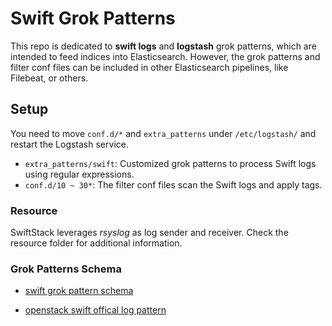 # Swift Grok Patterns

This repo is dedicated to **swift logs** and **logstash** grok patterns, which are intended to feed indices into Elasticsearch.
However, the grok patterns and filter conf files can be included in other Elasticsearch pipelines, like Filebeat, or others.

## Setup

You need to move `conf.d/*` and `extra_patterns` under `/etc/logstash/` and restart the Logstash service.

 * `extra_patterns/swift`: Customized grok patterns to process Swift logs using regular expressions.
 * `conf.d/10 ~ 30*`: The filter conf files scan the Swift logs and apply tags.

### Resource

SwiftStack leverages *rsyslog* as log sender and receiver. Check the resource folder for additional information.

### Grok Patterns Schema
 * [swift grok pattern schema](https://docs.google.com/spreadsheets/d/e/2PACX-1vTjsN4XBtxXJfbFPVvmxgz3yHlYpqlhEcm9s3S9kra3D78oJJcHvfaTDKWRZr99JB9sd9jpLJAiueZA/pubhtml)

 * [openstack swift offical log pattern](https://docs.openstack.org/developer/swift/logs.html)
